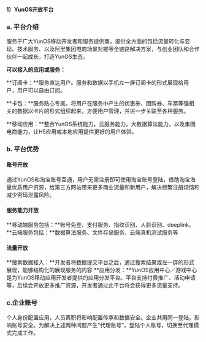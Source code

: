 
#### 1）YunOS开放平台

### a. 平台介绍

服务于广大YunOS移动开发者和服务提供商，提供全方面的包括流量转化与变现、技术服务、以及阿里集团电商场景对接等全链路解决方案，与创业团队和合作伙伴一起成长，打造YunOS生态。

**可以接入的应用或服务：**

**订阅卡：**服务直达用户。服务和数据以手机左一屏订阅卡的形式展现给用户，用户可以自由订阅。

**卡包：**服务贴心专属。将用户在服务中产生的优惠券、团购券、车票等强相关的数据以卡片的形式组织起来，方便用户管理，并进一步关联至各种服务。

**移动应用：**整合YunOS系统能力，云服务能力，大数据算法能力，以及集团电商能力，让H5应用或本地应用提供更好的用户体验。


### b. 平台优势

#### 账号开放
通过YunOS和淘宝账号互通，用户无需注册即可使用淘宝账号登陆，借助淘宝海量优质用户资源，给第三方网站带来更多商业流量和新用户，解决频繁注册烦恼和减少密码泄露风险。
#### 服务能力开放
**移动端服务包括：**账号免登、支付服务、指纹识别、人脸识别、deeplink。  
**云端服务包括：**数据算法服务、文件存储服务、云端真机测试服务等
#### 流量开放
**搜索数据接入：**开发者将数据提交平台之后，通过搜索结果或左一屏的形式展现，能够结构化的展现服务的内容
**应用分发：**YunOS应用中心／游戏中心是为YunOS移动应用开发者提供的应用分发平台。平台支持付费推广、活动申请等，后续会开放更多推广资源，开发者通过此平台将会获得更多流量支持。

### c.企业账号

个人身份配置应用，人员离职将影响配置传承和数据安全。企业共用同一登陆，影响账号安全。为解决上述两种问题产生“代理账号”，登陆个人账号，切换至代理模式完成工作。